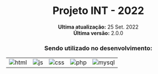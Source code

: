 <div align='center'>
    <h1>Projeto INT - 2022</h1>
</div>

<div align='center'>
    <p><strong>Ultima atualização:</strong> 25 Set. 2022<br><strong>Última versão:</strong> 2.0.0</p>
</div>

<div align='center'>
    <h3>Sendo utilizado no desenvolvimento:</h3>
    <table>
        <tr>
            <td>
                <img src="https://img.shields.io/badge/HTML5-ff7f36?style=for-the-badge&logo=html5&logoColor=fff" alt="html">
            </td>
            <td>
                <img src="https://img.shields.io/badge/JavaScript-ffee00?&style=for-the-badge&logo=javascript&logoColor=black" alt="js">
            </td>
            <td>
                <img src="https://img.shields.io/badge/CSS3-206991?&style=for-the-badge&logo=css3&logoColor=white" target="_blank" alt="css">
            </td>
            <td>
                <img src="https://img.shields.io/badge/PHP-8098e8?&style=for-the-badge&logo=php&logoColor=white" target="_blank" alt="php">
            </td>
            <td>
                <img src="https://img.shields.io/badge/MYSQL-e8aa80?&style=for-the-badge&logo=mysql&logoColor=white" target="_blank" alt="mysql">
            </td>
        </tr>
    </table>
</div>
